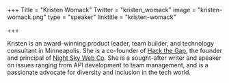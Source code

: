 +++
Title = "Kristen Womack"
Twitter = "kristen_womack"
image = "kristen-womack.png"
type = "speaker"
linktitle = "kristen-womack"

+++

Kristen is an award-winning product leader, team builder, and technology consultant in Minneapolis. She is a co-founder of [Hack the Gap](https://www.hackthegap.com/), the founder and principal of [Night Sky Web Co](http://nightskyweb.co/). She is a sought-after writer and speaker on issues ranging from API development to team management, and is a passionate advocate for diversity and inclusion in the tech world.

